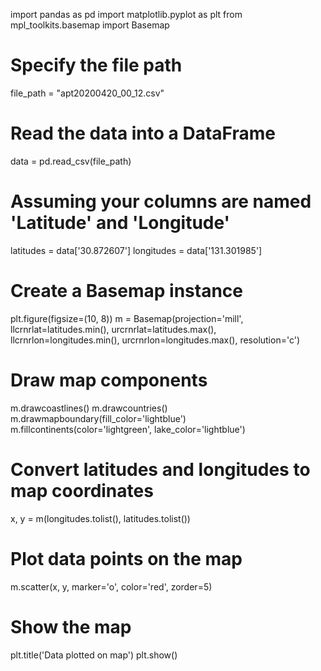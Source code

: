 import pandas as pd
import matplotlib.pyplot as plt
from mpl_toolkits.basemap import Basemap

# Specify the file path
file_path = "apt20200420_00_12.csv"

# Read the data into a DataFrame
data = pd.read_csv(file_path)

# Assuming your columns are named 'Latitude' and 'Longitude'
latitudes = data['30.872607']
longitudes = data['131.301985']

# Create a Basemap instance
plt.figure(figsize=(10, 8))
m = Basemap(projection='mill', llcrnrlat=latitudes.min(), urcrnrlat=latitudes.max(),
            llcrnrlon=longitudes.min(), urcrnrlon=longitudes.max(), resolution='c')

# Draw map components
m.drawcoastlines()
m.drawcountries()
m.drawmapboundary(fill_color='lightblue')
m.fillcontinents(color='lightgreen', lake_color='lightblue')

# Convert latitudes and longitudes to map coordinates
x, y = m(longitudes.tolist(), latitudes.tolist())

# Plot data points on the map
m.scatter(x, y, marker='o', color='red', zorder=5)

# Show the map
plt.title('Data plotted on map')
plt.show()


